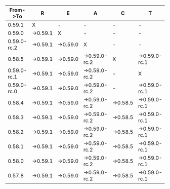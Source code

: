 | From->To    | R        | E        | A             | C        | T             |               | N        | A        | T        | I        | V        | E   |
| ----------- | -------- | -------- | ------------- | -------- | ------------- | ------------- | -------- | -------- | -------- | -------- | -------- | --- |
| 0.59.1      | X        | -        | -             | -        | -             | -             | -        | -        | -        | -        | -        | -   |
| 0.59.0      | ->0.59.1 | X        | -             | -        | -             | -             | -        | -        | -        | -        | -        | -   |
| 0.59.0-rc.2 | ->0.59.1 | ->0.59.0 | X             | -        | -             | -             | -        | -        | -        | -        | -        | -   |
| 0.58.5      | ->0.59.1 | ->0.59.0 | ->0.59.0-rc.2 | X        | ->0.59.0-rc.1 | ->0.59.0-rc.0 | -        | -        | -        | -        | -        | -   |
| 0.59.0-rc.1 | ->0.59.1 | ->0.59.0 | ->0.59.0-rc.2 | -        | X             | -             | -        | -        | -        | -        | -        | -   |
| 0.59.0-rc.0 | ->0.59.1 | ->0.59.0 | ->0.59.0-rc.2 | -        | ->0.59.0-rc.1 | X             | -        | -        | -        | -        | -        | -   |
| 0.58.4      | ->0.59.1 | ->0.59.0 | ->0.59.0-rc.2 | ->0.58.5 | ->0.59.0-rc.1 | ->0.59.0-rc.0 | X        | -        | -        | -        | -        | -   |
| 0.58.3      | ->0.59.1 | ->0.59.0 | ->0.59.0-rc.2 | ->0.58.5 | ->0.59.0-rc.1 | ->0.59.0-rc.0 | ->0.58.4 | X        | -        | -        | -        | -   |
| 0.58.2      | ->0.59.1 | ->0.59.0 | ->0.59.0-rc.2 | ->0.58.5 | ->0.59.0-rc.1 | ->0.59.0-rc.0 | ->0.58.4 | ->0.58.3 | X        | -        | -        | -   |
| 0.58.1      | ->0.59.1 | ->0.59.0 | ->0.59.0-rc.2 | ->0.58.5 | ->0.59.0-rc.1 | ->0.59.0-rc.0 | ->0.58.4 | ->0.58.3 | ->0.58.2 | X        | -        | -   |
| 0.58.0      | ->0.59.1 | ->0.59.0 | ->0.59.0-rc.2 | ->0.58.5 | ->0.59.0-rc.1 | ->0.59.0-rc.0 | ->0.58.4 | ->0.58.3 | ->0.58.2 | ->0.58.1 | X        | -   |
| 0.57.8      | ->0.59.1 | ->0.59.0 | ->0.59.0-rc.2 | ->0.58.5 | ->0.59.0-rc.1 | ->0.59.0-rc.0 | ->0.58.4 | ->0.58.3 | ->0.58.2 | ->0.58.1 | ->0.58.0 | X   |